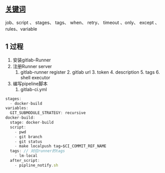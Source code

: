 ## [关键词](https://www.bilibili.com/video/BV18y4y1S7VC?p=9&vd_source=0fa5bd2a88ebd5d46bbac0029ffe9f2e)

job、script 、 stages、 tags、 when、 retry、 timeout 、only、 except 、rules、variable

## 1 过程

1. 安装gitlab-Runner
2. 注册Runner server
	1. gitlab-runner register
		2. gitlab url
		3. token
		4. description
		5. tags
		6. shell executor
3. 编写pipeline脚本
	1. gitlab-ci.yml

```js
stages:
  - docker-build
variables:
  GIT_SUBMODULE_STRATEGY: recursive
docker-build:
  stage: docker-build
  script:
    - pwd
    - git branch
    - git status
    - make localpush tag=$CI_COMMIT_REF_NAME
  tags: // 对应runner的tags
    - lm-local
  after_script:
    - pipline_notify.sh
```